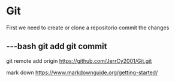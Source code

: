 # Git

First we need to create or clone a repositorio
commit the changes

---bash
git add
git commit
---
git remote add
origin https://github.com/JerrCy2001/Git.git

mark down 
https://www.markdownguide.org/getting-started/